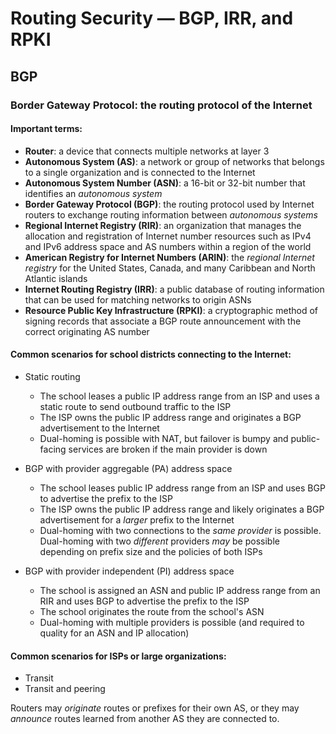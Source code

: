# Routing Security — BGP, IRR, and RPKI

## BGP

### Border Gateway Protocol: the routing protocol of the Internet

#### Important terms:

- **Router**: a device that connects multiple networks at layer 3
- **Autonomous System (AS)**: a network or group of networks that belongs to a single organization and is connected to the Internet
- **Autonomous System Number (ASN)**: a 16-bit or 32-bit number that identifies an *autonomous system*
- **Border Gateway Protocol (BGP)**: the routing protocol used by Internet routers to exchange routing information between *autonomous systems*
- **Regional Internet Registry (RIR)**: an organization that manages the allocation and registration of Internet number resources such as IPv4 and IPv6 address space and AS numbers within a region of the world
- **American Registry for Internet Numbers (ARIN)**: the *regional Internet registry* for the United States, Canada, and many Caribbean and North Atlantic islands
- **Internet Routing Registry (IRR)**: a public database of routing information that can be used for matching networks to origin ASNs
- **Resource Public Key Infrastructure (RPKI)**: a cryptographic method of signing records that associate a BGP route announcement with the correct originating AS number

#### Common scenarios for school districts connecting to the Internet:

- Static routing
	- The school leases a public IP address range from an ISP and uses a static route to send outbound traffic to the ISP
	- The ISP owns the public IP address range and originates a BGP advertisement to the Internet
	- Dual-homing is possible with NAT, but failover is bumpy and public-facing services are broken if the main provider is down
	
- BGP with provider aggregable (PA) address space
	- The school leases public IP address range from an ISP and uses BGP to advertise the prefix to the ISP
	- The ISP owns the public IP address range and likely originates a BGP advertisement for a *larger* prefix to the Internet
	- Dual-homing with two connections to the *same provider* is possible. Dual-homing with two *different* providers *may* be possible depending on prefix size and the policies of both ISPs
	
- BGP with provider independent (PI) address space
	- The school is assigned an ASN and public IP address range from an RIR and uses BGP to advertise the prefix to the ISP
	- The school originates the route from the school's ASN
	- Dual-homing with multiple providers is possible (and required to quality for an ASN and IP allocation)


#### Common scenarios for ISPs or large organizations:

- Transit
- Transit and peering


Routers may *originate* routes or prefixes for their own AS, or they may *announce* routes learned from another AS they are connected to.

